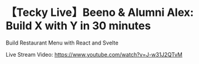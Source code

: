 # 【Tecky Live】Beeno & Alumni Alex: Build X with Y in 30 minutes

Build Restaurant Menu with React and Svelte

Live Stream Video: https://www.youtube.com/watch?v=J-w31J2QTvM

